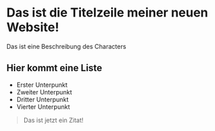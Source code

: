 # Das ist die Titelzeile meiner neuen Website!

Das ist eine Beschreibung des Characters

## Hier kommt eine Liste
* Erster Unterpunkt
* Zweiter Unterpunkt
* Dritter Unterpunkt
* Vierter Unterpunkt

> Das ist jetzt ein Zitat!
